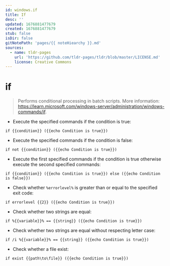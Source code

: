 ```yaml
---
id: windows.if
title: If
desc: ''
updated: 1676881477679
created: 1676881477679
stub: false
isDir: false
gitNotePath: 'pages/{{ noteHiearchy }}.md'
sources:
  - name: tldr-pages
    url: 'https://github.com/tldr-pages/tldr/blob/master/LICENSE.md'
    license: Creative Commons
---
```

# if

> Performs conditional processing in batch scripts.
> More information: <https://learn.microsoft.com/windows-server/administration/windows-commands/if>.

- Execute the specified commands if the condition is true:

`if {{condition}} ({{echo Condition is true}})`

- Execute the specified commands if the condition is false:

`if not {{condition}} ({{echo Condition is true}})`

- Execute the first specified commands if the condition is true otherwise execute the second specified commands:

`if {{condition}} ({{echo Condition is true}}) else ({{echo Condition is false}})`

- Check whether `%errorlevel%` is greater than or equal to the specified exit code:

`if errorlevel {{2}} ({{echo Condition is true}})`

- Check whether two strings are equal:

`if %{{variable}}% == {{string}} ({{echo Condition is true}})`

- Check whether two strings are equal without respecting letter case:

`if /i %{{variable}}% == {{string}} ({{echo Condition is true}})`

- Check whether a file exist:

`if exist {{path\to\file}} ({{echo Condition is true}})`

